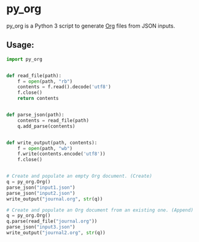 # py_org

py_org is a Python 3 script to generate [Org](https://en.wikipedia.org/wiki/Org-mode) files from JSON inputs.

## Usage:

```python
import py_org


def read_file(path):
    f = open(path, "rb")
    contents = f.read().decode('utf8')
    f.close()
    return contents


def parse_json(path):
    contents = read_file(path)
    q.add_parse(contents)


def write_output(path, contents):
    f = open(path, "wb")
    f.write(contents.encode('utf8'))
    f.close()


# Create and populate an empty Org document. (Create)
q = py_org.Org()
parse_json("input1.json")
parse_json("input2.json")
write_output("journal.org", str(q))

# Create and populate an Org document from an existing one. (Append)
q = py_org.Org()
q.parse(read_file("journal.org"))
parse_json("input3.json")
write_output("journal2.org", str(q))
```